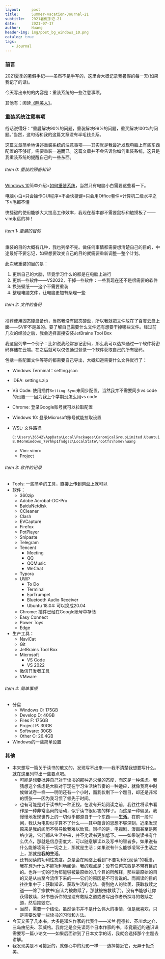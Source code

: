 ```yaml
---
layout:     post
title:      Summer-vacation-Journal-21
subtitle:   2021暑假手记-21
date:       2021-07-17
author:     Huang
header-img: img/post_bg_windows_10.png
catalog: true
tags:
   - Journal
---
```


### 前言

2021夏季的暑假手记——虽然不是手写的，这里会大概记录我暑假的每一天(如果我记了的话)。

今天写出来的的内容是：重装系统的一些注意事项。

其他有：阅读[《睡美人》](https://book.douban.com/subject/25788092/)。

### 重装系统注意事项

俗话说得好：“重启解决90%的问题，重装解决99%的问题，重买解决100%的问题。”当然，这句话和我的这篇文章没有半毛钱关系。

这篇文章简单地讲述重装系统的注意事项——其实就是我最近发现电脑上有些东西配置的不够好，需要重装一遍而已。这篇文章并不会告诉你如何重装系统，这只是我重装系统的提醒自己的一些东西。

###### Item 0: 重装的预备知识

[Windows 10](https://www.bilibili.com/video/BV1b7411L785)简单介绍+[如何重装系统](https://www.zhihu.com/question/54059979)，当然只有电脑小白需要这些看一下。

电脑小白=只会操作GUI程序=不会快捷键=只会用Office套件=计算机二级水平之下≈毛都不懂

快捷键的使用能够大大提高工作效率，我现在基本都不需要鼠标和触摸板了——vim永远的神！

###### Item 1: 重装的目的

重装的目的大概有几种，我也列举不完。做任何事情都需要想清楚自己的目的，中途最好不要忘记，如果想要改变自己的目的就需要重新调整一整个计划。

此次我重装的目的是：

1. 更新自己的大脑，毕竟学习什么的都是在电脑上进行
2. 更新一些软件——VS2022，干掉一些软件：一些我现在还不是很需要的软件
3. 换张壁纸——这个不需要重装
4. 整理电脑文件，让电脑更加有条理一些

###### Item 2: 文件的备份

推荐使用固态硬盘备份，当然我没有固态硬盘，所以我就把文件放在了百度云盘上面——SVIP不是盖的。要了解自己需要什么文件还有想要干掉哪些文件。经过前几次的经验之后，我会选择直接安装JetBrains Tool Box

我这里列举一个例子：比如说我经常忘记密码，那么我可以选择通过一个软件将密码存储在云端。在之后就可以仅仅通过登录一个软件获取自己的所有密码。

包括一些配置文件等等的都需要自己导出，大概知道需要什么文件就行了：

* Windows Terminal：setting.json

* IDEA: settings.zip

* VS Code: 使用插件`Setting Sync`来同步配置，当然我并不需要同步vs code的设置——因为我上个学期没怎么用vs code

* Chrome: 登录Google账号就可以拉取配置

* Windows 10: 登录Microsoft账号就能拉取设置

* WSL: 文件路径

  `C:\Users\36542\AppData\Local\Packages\CanonicalGroupLimited.Ubuntu18.04onWindows_79rhkp1fndgsc\LocalState\rootfs\home\huang`

  * Vim: vimrc
  * Project

###### Item 3: 软件的记录

* Tools: 一些简单的工具，直接上传到网盘上就可以
* 软件：
  * 360zip
  * Adobe Acrobat-DC-Pro
  * BaiduNetdisk
  * CCleaner
  * Clash
  * EVCapture
  * Firefox
  * PotPlayer
  * Snipaste
  * Telegram
  * Tencent
    * Meeting
    * QQ
    * QQMusic
    * WeChat
  * Typora
  * UWP
    * To Do
    * Terminal
    * EarTrumpet
    * Bluetooth Audio Receiver
    * Ubuntu 18.04: 可以换成20.04
  * Chrome: 插件已经在Google账号中存储
  * Easy Connect
  * Power Toys
  * Edge
* 生产工具：
  * NaviCat
  * Git
  * JetBrains Tool Box
  * Microsoft
    * VS Code
    * VS 2022
  * 微信开发者工具
  * VMware

###### Item 4: 简单事项

* 分盘
  * Windows C: 175GB
  * Develop D: 40GB
  * Files F: 175GB
  * Project P: 30GB
  * Software: 30GB
  * Other O: 26.4GB
* Windows的一些简单设置

### 其他

* 本来想写一篇关于读书的散文的，发现写不出来——我不清楚我想要写什么。就在这里列举出一些要点吧。
    * 可能是想要批评自己对于读书的那种追求量的态度，而这是一种焦虑。我猜想这个焦虑是大脑对于现在学习生活快节奏的一种适应，就像我高中时候做试卷一样——明明还有一个小时，而我仅剩下一个题目，却还是非常的慌张——因为我习惯了领先于时间。
    * 也有可能是对于读书的一种正视。在没有开始阅读之前，我往往将读书看作是一种非常高尚的活动，似乎读书很厉害的样子。而这是一种偏见，我慢慢地发现世界上的一切似乎都源自于一个东西——**生活**。在前一段时间，我认为电影似乎算不了什么——其中蕴含的思想不够深刻，近来发现原来是我的阅历不够导致我难以欣赏。同样的是，电视剧、漫画甚至是网络小说，它们都从生活中来，并不比读书更加低下。——如果说读书有什么优点，那就是信息密度大、可以随意解读以及写书的智者多。如果说有什么能够凌驾于一切之上，那就是生活；如果说有什么能够凌驾于生活之上，那就是**我的生活**。
    * 还有阅读的功利性态度。总是会在网络上看到“不要功利化阅读”的看法，我在想为什么不能功利地阅读。我的观点是：没有任何东西是不带有目的的。也许一切的行为都能够被最原始的几个目的所解释，那些最原始的目的又是从古至今流传下来的——它们的原因是不可言说的。而阅读的目的往往集中于：获取知识、获取生活的方法、得到他人的钦羡、获取救赎之道——除了宗教书(自认为被救赎了，那就被被救赎了)，没有书能够让你获得救赎，好书告诉你的是没有救赎之道或者写出作者所探寻的救赎之道，然后摧毁它。
    * 当然，需要一个结论。虽然读书并不是什么伟大的事情，但是我喜欢，只是需要改变一些读书的习惯和方法。
* 今天又买了几本书，大多是知名作家的代表作——米兰·昆德拉、芥川龙之介、三岛由纪夫、茨威格。我肯定是会先读两个日本作家的书，毕竟最近的通识课需要写一篇小论文——如果后面讲到了日本文学的话，我就会选择那个主题去讲解。
* 我发现美是不可接近的，就像心中的幻影一样——选择接近它，无异于扼杀美。

